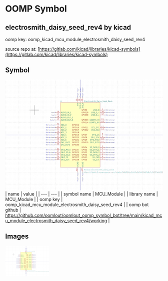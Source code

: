 # OOMP Symbol  
## electrosmith_daisy_seed_rev4  by kicad  
  
oomp key: oomp_kicad_mcu_module_electrosmith_daisy_seed_rev4  
  
source repo at: [https://gitlab.com/kicad/libraries/kicad-symbols](https://gitlab.com/kicad/libraries/kicad-symbols)  
## Symbol  
  
[![working.png](working_600.png)](working.png)  
| name | value | 
| --- | --- | 
| symbol name | MCU_Module | 
| library name | MCU_Module | 
| oomp key | oomp_kicad_mcu_module_electrosmith_daisy_seed_rev4 | 
| oomp bot github | https://github.com/oomlout/oomlout_oomp_symbol_bot/tree/main/kicad_mcu_module_electrosmith_daisy_seed_rev4/working | 
## Images  
  
[![working.png](working_140.png)](working.png)  
